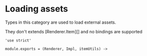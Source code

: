 Loading assets
==============

Types in this category are used to load external assets.

They don't extends [Renderer.Item][] and no bindings are supported

	'use strict'

	module.exports = (Renderer, Impl, itemUtils) ->
